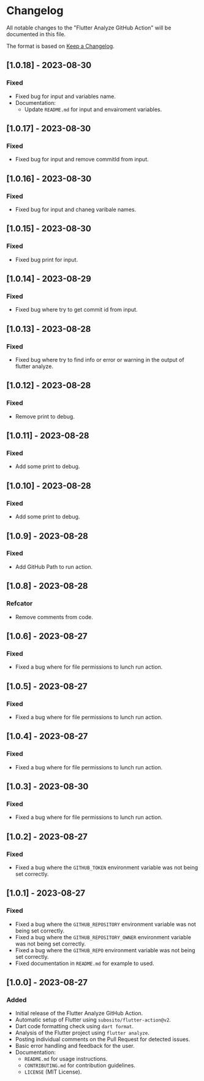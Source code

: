 # Changelog

All notable changes to the "Flutter Analyze GitHub Action" will be documented in this file.

The format is based on [Keep a Changelog](https://keepachangelog.com/en/1.0.0/).

## [1.0.18] - 2023-08-30

### Fixed

- Fixed bug for input and variables name.
- Documentation:
  - Update `README.md` for input and envairoment variables.

## [1.0.17] - 2023-08-30

### Fixed

- Fixed bug for input and remove commitId from input.

## [1.0.16] - 2023-08-30

### Fixed

- Fixed bug for input and chaneg varibale names.

## [1.0.15] - 2023-08-30

### Fixed

- Fixed bug print for input.

## [1.0.14] - 2023-08-29

### Fixed

- Fixed bug where try to get commit id from input.

## [1.0.13] - 2023-08-28

### Fixed

- Fixed bug where try to find info or error or warning in the output of flutter analyze.

## [1.0.12] - 2023-08-28

### Fixed

- Remove print to debug.

## [1.0.11] - 2023-08-28

### Fixed

- Add some print to debug.

## [1.0.10] - 2023-08-28

### Fixed

- Add some print to debug.

## [1.0.9] - 2023-08-28

### Fixed

- Add GitHub Path to run action.

## [1.0.8] - 2023-08-28

### Refcator

- Remove comments from code.

## [1.0.6] - 2023-08-27

### Fixed

- Fixed a bug where for file permissions to lunch run action.

## [1.0.5] - 2023-08-27

### Fixed

- Fixed a bug where for file permissions to lunch run action.

## [1.0.4] - 2023-08-27

### Fixed

- Fixed a bug where for file permissions to lunch run action.

## [1.0.3] - 2023-08-30

### Fixed

- Fixed a bug where for file permissions to lunch run action.

## [1.0.2] - 2023-08-27

### Fixed

- Fixed a bug where the `GITHUB_TOKEN` environment variable was not being set correctly.

## [1.0.1] - 2023-08-27

### Fixed

- Fixed a bug where the `GITHUB_REPOSITORY` environment variable was not being set correctly.
- Fixed a bug where the `GITHUB_REPOSITORY_OWNER` environment variable was not being set correctly.
- Fixed a bug where the `GITHUB_REPO` environment variable was not being set correctly.
- Fixed documentation in `README.md` for example to used.

## [1.0.0] - 2023-08-27

### Added

- Initial release of the Flutter Analyze GitHub Action.
- Automatic setup of Flutter using `subosito/flutter-action@v2`.
- Dart code formatting check using `dart format`.
- Analysis of the Flutter project using `flutter analyze`.
- Posting individual comments on the Pull Request for detected issues.
- Basic error handling and feedback for the user.
- Documentation:
  - `README.md` for usage instructions.
  - `CONTRIBUTING.md` for contribution guidelines.
  - `LICENSE` (MIT License).
